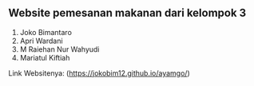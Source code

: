 ## Website pemesanan makanan dari kelompok 3
1. Joko Bimantaro
2. Apri Wardani
3. M Raiehan Nur Wahyudi
4. Mariatul Kiftiah

Link Websitenya:
(https://jokobim12.github.io/ayamgo/)

